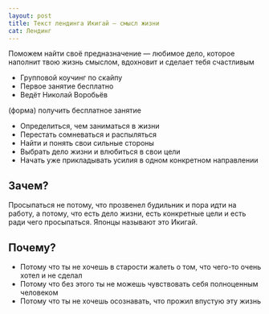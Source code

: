 ```yaml
---
layout: post
title: Текст лендинга Икигай — смысл жизни
cat: Лендинг
---
```


Поможем найти своё предназначение — любимое дело, которое наполнит твою жизнь смыслом, вдохновит и сделает тебя счастливым

- Групповой коучинг по скайпу
- Первое занятие бесплатно
- Ведёт Николай Воробьёв

(форма) получить бесплатное занятие

- Определиться, чем заниматься в жизни
- Перестать сомневаться и распыляться
- Найти и понять свои сильные стороны
- Выбрать дело жизни и влюбиться в свои цели
- Начать уже прикладывать усилия в одном конкретном направлении

## Зачем?

Просыпаться не потому, что прозвенел будильник и пора идти на работу, а потому, что есть дело жизни, есть конкретные цели и есть ради чего просыпаться. Японцы называют это Икигай.

## Почему?

- Потому что ты не хочешь в старости жалеть о том, что чего-то очень хотел и не сделал
- Потому что без этого ты не можешь чувствовать себя полноценным человеком
- Потому что ты не хочешь осознавать, что прожил впустую эту жизнь
